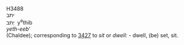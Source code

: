 <body>
  <p>H3488<br>  יתב  <br> יְתִב  ‎  y<sup>e</sup>thib  <br><i>yeth-eeb‘ </i><br>(Chaldee); corresponding to <a href="h3427.htm">3427</a>  to <i>sit</i> or <i>dwell: - </i>dwell, (be) set, sit.<br></p>
 </body>
